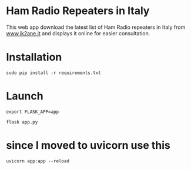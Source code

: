 # Ham Radio Repeaters in Italy

This web app download the latest list of Ham Radio repeaters in Italy from www.ik2ane.it and displays it online for easier consultation.

# Installation

`sudo pip install -r requirements.txt`

# Launch

`export FLASK_APP=app`

`flask app.py`

# since I moved to uvicorn use this

`uvicorn app:app --reload`
